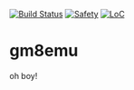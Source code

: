 [![Build Status](https://travis-ci.com/notviri/gm8emu.svg?token=j2qsh1B3n1yUgL7VWJd5&branch=master)](https://travis-ci.com/notviri/gm8emu)
[![Safety](https://img.shields.io/badge/unsafe-1%25-blue.svg)](./src/xmath.rs)
[![LoC](https://tokei.rs/b1/github/notviri/gm8emu?category=code)](./)

# gm8emu
oh boy!
